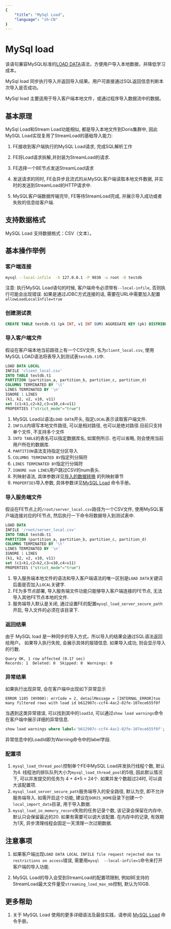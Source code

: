 ```yaml
---
{
    "title": "MySql Load",
    "language": "zh-CN"
}
---
```


<!--
Licensed to the Apache Software Foundation (ASF) under one
or more contributor license agreements.  See the NOTICE file
distributed with this work for additional information
regarding copyright ownership.  The ASF licenses this file
to you under the Apache License, Version 2.0 (the
"License"); you may not use this file except in compliance
with the License.  You may obtain a copy of the License at

  http://www.apache.org/licenses/LICENSE-2.0

Unless required by applicable law or agreed to in writing,
software distributed under the License is distributed on an
"AS IS" BASIS, WITHOUT WARRANTIES OR CONDITIONS OF ANY
KIND, either express or implied.  See the License for the
specific language governing permissions and limitations
under the License.
-->

# MySql load
<version since="2.0">

该语句兼容MySQL标准的[LOAD DATA](https://dev.mysql.com/doc/refman/8.0/en/load-data.html)语法，方便用户导入本地数据，并降低学习成本。

MySql load 同步执行导入并返回导入结果。用户可直接通过SQL返回信息判断本次导入是否成功。

MySql load 主要适用于导入客户端本地文件，或通过程序导入数据流中的数据。

</version>

## 基本原理

MySql Load和Stream Load功能相似, 都是导入本地文件到Doris集群中, 因此MySQL Load实现复用了StreamLoad的基础导入能力:

1. FE接收到客户端执行的MySQL Load请求, 完成SQL解析工作

2. FE将Load请求拆解,并封装为StreamLoad的请求.

3. FE选择一个BE节点发送StreamLoad请求

4. 发送请求的同时, FE会异步且流式的从MySQL客户端读取本地文件数据, 并实时的发送到StreamLoad的HTTP请求中.

5. MySQL客户端数据传输完毕, FE等待StreamLoad完成, 并展示导入成功或者失败的信息给客户端.


## 支持数据格式

MySQL Load 支持数据格式：CSV（文本）。

## 基本操作举例

### 客户端连接
```bash
mysql --local-infile  -h 127.0.0.1 -P 9030 -u root -D testdb
```

注意: 执行MySQL Load语句的时候, 客户端命令必须带有`--local-infile`, 否则执行可能会出现错误. 如果是通过JDBC方式连接的话, 需要在URL中需要加入配置`allowLoadLocalInfile=true`


### 创建测试表
```sql
CREATE TABLE testdb.t1 (pk INT, v1 INT SUM) AGGREGATE KEY (pk) DISTRIBUTED BY hash (pk) PROPERTIES ('replication_num' = '1');
```

### 导入客户端文件
假设在客户端本地当前路径上有一个CSV文件, 名为`client_local.csv`, 使用MySQL LOAD语法将表导入到测试表`testdb.t1`中.

```sql
LOAD DATA LOCAL
INFILE 'client_local.csv'
INTO TABLE testdb.t1
PARTITION (partition_a, partition_b, partition_c, partition_d)
COLUMNS TERMINATED BY '\t'
LINES TERMINATED BY '\n'
IGNORE 1 LINES
(k1, k2, v2, v10, v11)
set (c1=k1,c2=k2,c3=v10,c4=v11)
PROPERTIES ("strict_mode"="true")
```
1. MySQL Load以语法`LOAD DATA`开头, 指定`LOCAL`表示读取客户端文件.
2. `INFILE`内填写本地文件路径, 可以是相对路径, 也可以是绝对路径.目前只支持单个文件, 不支持多个文件
3. `INTO TABLE`的表名可以指定数据库名, 如案例所示. 也可以省略, 则会使用当前用户所在的数据库.
4. `PARTITION`语法支持指定分区导入
5. `COLUMNS TERMINATED BY`指定列分隔符
6. `LINES TERMINATED BY`指定行分隔符
7. `IGNORE num LINES`用户跳过CSV的num表头.
8. 列映射语法, 具体参数详见[导入的数据转换](../import-scenes/load-data-convert.md) 的列映射章节
9. `PROPERTIES`导入参数, 具体参数详见[MySQL Load](../../../sql-manual/sql-reference/Data-Manipulation-Statements/Load/MYSQL-LOAD.md) 命令手册。

### 导入服务端文件
假设在FE节点上的`/root/server_local.csv`路径为一个CSV文件, 使用MySQL客户端连接对应的FE节点, 然后执行一下命令将数据导入到测试表中.

```sql
LOAD DATA
INFILE '/root/server_local.csv'
INTO TABLE testdb.t1
PARTITION (partition_a, partition_b, partition_c, partition_d)
COLUMNS TERMINATED BY '\t'
LINES TERMINATED BY '\n'
IGNORE 1 LINES
(k1, k2, v2, v10, v11)
set (c1=k1,c2=k2,c3=v10,c4=v11)
PROPERTIES ("strict_mode"="true")
```
1. 导入服务端本地文件的语法和导入客户端语法的唯一区别是`LOAD DATA`关键词后面是否加入`LOCAL`关键字.
2. FE为多节点部署, 导入服务端文件功能只能够导入客户端连接的FE节点, 无法导入其他FE节点本地的文件.
3. 服务端导入默认是关闭, 通过设置FE的配置`mysql_load_server_secure_path`开启, 导入文件的必须在该目录下.

### 返回结果

由于 MySQL load 是一种同步的导入方式，所以导入的结果会通过SQL语法返回给用户。
如果导入执行失败, 会展示具体的报错信息. 如果导入成功, 则会显示导入的行数.

```text
Query OK, 1 row affected (0.17 sec)
Records: 1  Deleted: 0  Skipped: 0  Warnings: 0
```

### 异常结果
如果执行出现异常, 会在客户端中出现如下异常显示
```text
ERROR 1105 (HY000): errCode = 2, detailMessage = [INTERNAL_ERROR]too many filtered rows with load id b612907c-ccf4-4ac2-82fe-107ece655f0f
```

当遇到这类异常错误, 可以找到其中的`loadId`, 可以通过`show load warnings`命令在客户端中展示详细的异常信息.
```sql
show load warnings where label='b612907c-ccf4-4ac2-82fe-107ece655f0f';
```

异常信息中的LoadId即为Warning命令中的label字段.


### 配置项
1. `mysql_load_thread_pool`控制单个FE中MySQL Load并发执行线程个数, 默认为4. 线程池的排队队列大小为`mysql_load_thread_pool`的5倍, 因此默认情况下, 可以并发提交的任务为 4 + 4\*5 = 24个. 如果并发个数超过24时, 可以调大该配置项.
2. `mysql_load_server_secure_path`服务端导入的安全路径, 默认为空, 即不允许服务端导入. 如需开启这个功能, 建议在`DORIS_HOME`目录下创建一个`local_import_data`目录, 用于导入数据.
3. `mysql_load_in_memory_record`失败的任务记录个数, 该记录会保留在内存中, 默认只会保留最近的20. 如果有需要可以调大该配置. 在内存中的记录, 有效期为1天, 异步清理线程会固定一天清理一次过期数据.


## 注意事项

1. 如果客户端出现`LOAD DATA LOCAL INFILE file request rejected due to restrictions on access`错误, 需要用`mysql  --local-infile=1`命令来打开客户端的导入功能.

2. MySQL Load的导入会受到StreamLoad的配置项限制, 例如BE支持的StreamLoad最大文件量受`streaming_load_max_mb`控制, 默认为10GB.

## 更多帮助

1. 关于 MySQL Load 使用的更多详细语法及最佳实践，请参阅 [MySQL Load](../../../sql-manual/sql-reference/Data-Manipulation-Statements/Load/MYSQL-LOAD.md) 命令手册。

